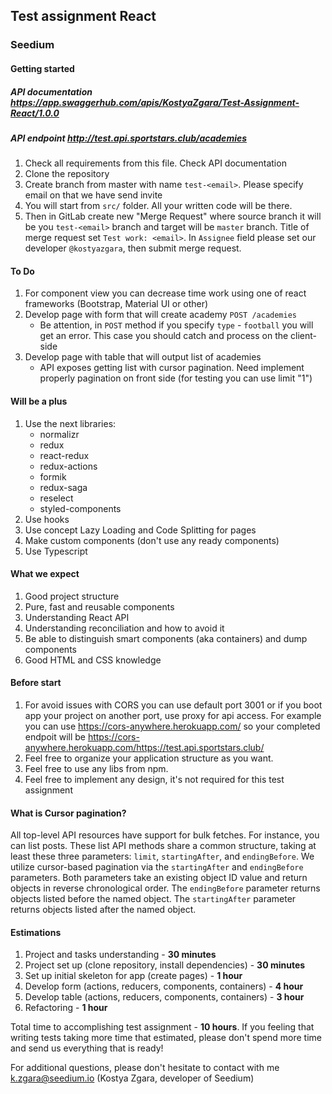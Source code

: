 ## Test assignment React
### Seedium

#### Getting started
##### API documentation https://app.swaggerhub.com/apis/KostyaZgara/Test-Assignment-React/1.0.0
##### API endpoint http://test.api.sportstars.club/academies

1. Check all requirements from this file. Check API documentation
1. Clone the repository
1. Create branch from master with name `test-<email>`. Please specify email on that we have send invite
1. You will start from `src/` folder. All your written code will be there.
1. Then in GitLab create new "Merge Request" where source branch it will be you `test-<email>` branch and target will be `master` branch. Title of merge request set `Test work: <email>`. In `Assignee` field please set our developer `@kostyazgara`, then submit merge request.

#### To Do

1. For component view you can decrease time work using one of react frameworks (Bootstrap, Material UI or other)
1. Develop page with form that will create academy `POST /academies`
    - Be attention, in `POST` method if you specify `type` - `football` you will get an error. This case you should catch and process on the client-side
1. Develop page with table that will output list of academies
    - API exposes getting list with cursor pagination. Need implement properly pagination on front side (for testing you can use limit "1")

#### Will be a plus

1. Use the next libraries:
    - normalizr
    - redux
    - react-redux
    - redux-actions
    - formik
    - redux-saga
    - reselect
    - styled-components
1. Use hooks
1. Use concept Lazy Loading and Code Splitting for pages
1. Make custom components (don't use any ready components)
1. Use Typescript

#### What we expect

1. Good project structure
1. Pure, fast and reusable components
1. Understanding React API
1. Understanding reconciliation and how to avoid it
1. Be able to distinguish smart components (aka containers) and dump components
1. Good HTML and CSS knowledge

#### Before start

1. For avoid issues with CORS you can use default port 3001 or if you boot app your project on another port, use proxy for api access. For example you can use https://cors-anywhere.herokuapp.com/ so your completed endpoit will be https://cors-anywhere.herokuapp.com/https://test.api.sportstars.club/
1. Feel free to organize your application structure as you want.
1. Feel free to use any libs from npm.
1. Feel free to implement any design, it's not required for this test assignment

#### What is Cursor pagination?

All top-level API resources have support for bulk fetches.
For instance, you can list posts.
These list API methods share a common structure, taking at least these three parameters: `limit`, `startingAfter`, and `endingBefore`.
We utilize cursor-based pagination via the `startingAfter` and `endingBefore` parameters.
Both parameters take an existing object ID value and return objects
in reverse chronological order.
The `endingBefore` parameter returns objects listed before the named object. 
The `startingAfter` parameter returns objects listed after the named object.

#### Estimations

1. Project and tasks understanding - **30 minutes**
1. Project set up (clone repository, install dependencies) - **30 minutes**
1. Set up initial skeleton for app (create pages) - **1 hour**
1. Develop form (actions, reducers, components, containers) - **4 hour**
1. Develop table (actions, reducers, components, containers) - **3 hour**
1. Refactoring - **1 hour**

Total time to accomplishing test assignment - **10 hours**.
If you feeling that writing tests taking more time that estimated, please don't spend more time and send us everything that is ready!

For additional questions, please don't hesitate to contact with me [k.zgara@seedium.io](mailto:k.zgara@seedium.io) (Kostya Zgara, developer of Seedium)
